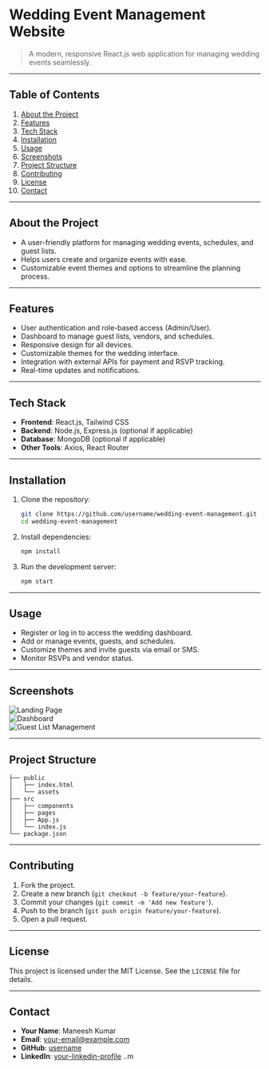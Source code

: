 # Wedding Event Management Website

> A modern, responsive React.js web application for managing wedding events seamlessly.

---

## Table of Contents
1. [About the Project](#about-the-project)  
2. [Features](#features)  
3. [Tech Stack](#tech-stack)  
4. [Installation](#installation)  
5. [Usage](#usage)  
6. [Screenshots](#screenshots)  
7. [Project Structure](#project-structure)  
8. [Contributing](#contributing)  
9. [License](#license)  
10. [Contact](#contact)  

---

## About the Project
- A user-friendly platform for managing wedding events, schedules, and guest lists.
- Helps users create and organize events with ease.
- Customizable event themes and options to streamline the planning process.

---

## Features
- User authentication and role-based access (Admin/User).
- Dashboard to manage guest lists, vendors, and schedules.
- Responsive design for all devices.
- Customizable themes for the wedding interface.
- Integration with external APIs for payment and RSVP tracking.
- Real-time updates and notifications.

---

## Tech Stack
- **Frontend**: React.js, Tailwind CSS
- **Backend**: Node.js, Express.js (optional if applicable)
- **Database**: MongoDB (optional if applicable)
- **Other Tools**: Axios, React Router

---

## Installation
1. Clone the repository:  
   ```bash
   git clone https://github.com/username/wedding-event-management.git
   cd wedding-event-management
   ```  
2. Install dependencies:  
   ```bash
   npm install
   ```  
3. Run the development server:  
   ```bash
   npm start
   ```

---

## Usage
- Register or log in to access the wedding dashboard.
- Add or manage events, guests, and schedules.
- Customize themes and invite guests via email or SMS.
- Monitor RSVPs and vendor status.

---

## Screenshots
![Landing Page](link-to-image)  
![Dashboard](link-to-image)  
![Guest List Management](link-to-image)  

---

## Project Structure
```
├── public
│   ├── index.html
│   └── assets
├── src
│   ├── components
│   ├── pages
│   ├── App.js
│   └── index.js
└── package.json
```

---

## Contributing
1. Fork the project.  
2. Create a new branch (`git checkout -b feature/your-feature`).  
3. Commit your changes (`git commit -m 'Add new feature'`).  
4. Push to the branch (`git push origin feature/your-feature`).  
5. Open a pull request.  

---

## License
This project is licensed under the MIT License. See the `LICENSE` file for details.

---

## Contact
- **Your Name**: Maneesh Kumar  
- **Email**: your-email@example.com  
- **GitHub**: [username](https://github.com/username)  
- **LinkedIn**: [your-linkedin-profile](https://linkedin.com/in/your-profile)
..m